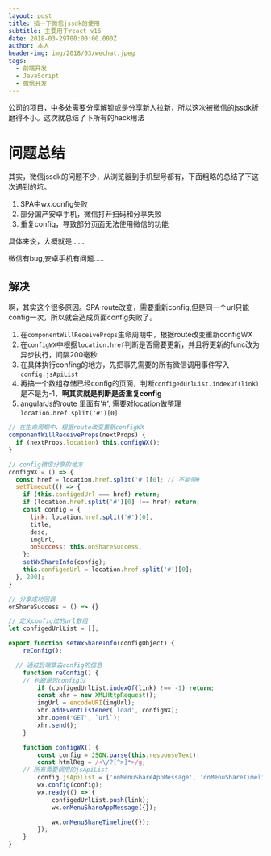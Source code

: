 ```yaml
---
layout: post
title: 搞一下微信jssdk的使用
subtitle: 主要用于react v16
date: 2018-03-29T00:00:00.000Z
author: 本人
header-img: img/2018/03/wechat.jpeg
tags:
  - 前端开发
  - JavaScript
  - 微信开发
---
```


公司的项目，中多处需要分享解锁或是分享新人拉新，所以这次被微信的jssdk折磨得不小。这次就总结了下所有的hack用法

# 问题总结

其实，微信jssdk的问题不少，从浏览器到手机型号都有，下面粗略的总结了下这次遇到的坑。

1. SPA中wx.config失败
2. 部分国产安卓手机，微信打开扫码和分享失败
3. 重复config，导致部分页面无法使用微信的功能

具体来说，大概就是......

微信有bug,安卓手机有问题.....


## 解决

啊，其实这个很多原因。SPA route改变，需要重新config,但是同一个url只能config一次，所以就会造成页面config失败了。

1. 在`componentWillReceiveProps`生命周期中，根据route改变重新configWX
2. 在`configWX`中根据`location.href`判断是否需要更新，并且将更新的func改为异步执行，间隔200毫秒
3. 在具体执行confing的地方，先把事先需要的所有微信调用事件写入`config.jsApiList`
4. 再搞一个数组存储已经config的页面，判断`configedUrlList.indexOf(link)`是不是为-1，**啊其实就是判断是否重复config**
5. angularJs的route 里面有'#', 需要对location做整理`location.href.split('#')[0]`

```javascript
// 在生命周期中，根据route改变重新configWX
componentWillReceiveProps(nextProps) {
  if (nextProps.location) this.configWX();
}

// config微信分享的地方
configWX = () => {
  const href = location.href.split('#')[0]; // 不能带#
  setTimeout(() => {
    if (this.configedUrl === href) return;
    if (location.href.split('#')[0] !== href) return;
    const config = {
      link: location.href.split('#')[0],
      title,
      desc,
      imgUrl,
      onSuccess: this.onShareSuccess,
    };
    setWxShareInfo(config);
    this.configedUrl = location.href.split('#')[0];
  }, 200);
}

// 分享成功回调
onShareSuccess = () => {}
```

```javascript
// 定义config过的url数组
let configedUrlList = [];

export function setWxShareInfo(configObject) {
	reConfig();

  // 通过后端拿去config的信息
	function reConfig() {
    // 判断是否config过
		if (configedUrlList.indexOf(link) !== -1) return;
		const xhr = new XMLHttpRequest();
		imgUrl = encodeURI(imgUrl);
		xhr.addEventListener('load', configWX);
		xhr.open('GET', `url`);
		xhr.send();
	}

	function configWX() {
		const config = JSON.parse(this.responseText);
		const htmlReg = /<\/?[^>]*>/g;
    // 所有需要调用的jsApiList
		config.jsApiList = ['onMenuShareAppMessage', 'onMenuShareTimeline', 'scanQRCode'];
		wx.config(config);
		wx.ready(() => {
			configedUrlList.push(link);
			wx.onMenuShareAppMessage({});

			wx.onMenuShareTimeline({});
		});
	}
}
```
